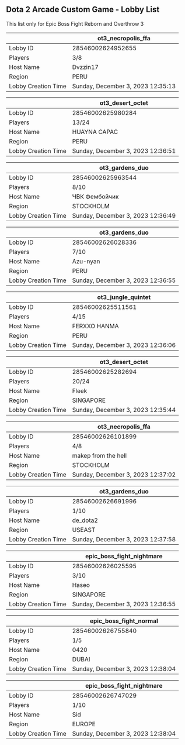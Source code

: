 ## Dota 2 Arcade Custom Game - Lobby List

This list only for Epic Boss Fight Reborn and Overthrow 3

|  | ot3_necropolis_ffa |
| ------ | ------ |
| Lobby ID | 28546002624952655 |
| Players | 3/8 |
| Host Name | Dvzzin17 |
| Region | PERU |
| Lobby Creation Time | Sunday, December 3, 2023 12:35:13 |


|  | ot3_desert_octet |
| ------ | ------ |
| Lobby ID | 28546002625980284 |
| Players | 13/24 |
| Host Name | HUAYNA CAPAC |
| Region | PERU |
| Lobby Creation Time | Sunday, December 3, 2023 12:36:51 |


|  | ot3_gardens_duo |
| ------ | ------ |
| Lobby ID | 28546002625963544 |
| Players | 8/10 |
| Host Name | ЧВК Фембойчик |
| Region | STOCKHOLM |
| Lobby Creation Time | Sunday, December 3, 2023 12:36:49 |


|  | ot3_gardens_duo |
| ------ | ------ |
| Lobby ID | 28546002626028336 |
| Players | 7/10 |
| Host Name | Azu-nyan |
| Region | PERU |
| Lobby Creation Time | Sunday, December 3, 2023 12:36:55 |


|  | ot3_jungle_quintet |
| ------ | ------ |
| Lobby ID | 28546002625511561 |
| Players | 4/15 |
| Host Name | FERXXO HANMA |
| Region | PERU |
| Lobby Creation Time | Sunday, December 3, 2023 12:36:06 |


|  | ot3_desert_octet |
| ------ | ------ |
| Lobby ID | 28546002625282694 |
| Players | 20/24 |
| Host Name | Fleek |
| Region | SINGAPORE |
| Lobby Creation Time | Sunday, December 3, 2023 12:35:44 |


|  | ot3_necropolis_ffa |
| ------ | ------ |
| Lobby ID | 28546002626101899 |
| Players | 4/8 |
| Host Name | makep from the hell |
| Region | STOCKHOLM |
| Lobby Creation Time | Sunday, December 3, 2023 12:37:02 |


|  | ot3_gardens_duo |
| ------ | ------ |
| Lobby ID | 28546002626691996 |
| Players | 1/10 |
| Host Name | de_dota2 |
| Region | USEAST |
| Lobby Creation Time | Sunday, December 3, 2023 12:37:58 |


|  | epic_boss_fight_nightmare |
| ------ | ------ |
| Lobby ID | 28546002626025595 |
| Players | 3/10 |
| Host Name | Haseo |
| Region | SINGAPORE |
| Lobby Creation Time | Sunday, December 3, 2023 12:36:55 |


|  | epic_boss_fight_normal |
| ------ | ------ |
| Lobby ID | 28546002626755840 |
| Players | 1/5 |
| Host Name | 0420 |
| Region | DUBAI |
| Lobby Creation Time | Sunday, December 3, 2023 12:38:04 |


|  | epic_boss_fight_nightmare |
| ------ | ------ |
| Lobby ID | 28546002626747029 |
| Players | 1/10 |
| Host Name | Sid |
| Region | EUROPE |
| Lobby Creation Time | Sunday, December 3, 2023 12:38:04 |


